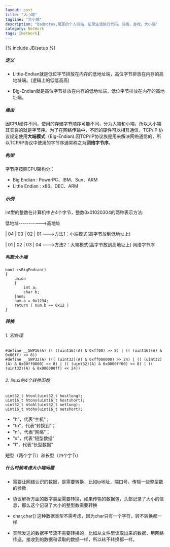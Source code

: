 ```yaml
---
layout: post
title: "大小端"
tagline: "大小端"
description: "badnotes,萬軍的个人网站，记录生活旅行代码。网络，游戏，大小端"
category: NetWork
tags: [NetWork]
---
```

{% include JB/setup %}



##### 定义

* Little-Endian就是低位字节排放在内存的低地址端，高位字节排放在内存的高地址端。(逻辑上的低低高高)

* Big-Endian就是高位字节排放在内存的低地址端，低位字节排放在内存的高地址端。

##### 缘由

因CPU硬件不同，使用的存储字节顺序可能不同，分为大端和小端，所以大小端其实将的就是字节序。为了在网络传输中，不同的硬件可以相互通信，TCP/IP 协议规定使用**大端模式**（Big-Endian).因TCP/IP协议族是用来解决网络通信的，所以TCP/IP协议中使用的字节序通常称之为**网络字节序**。

##### 构架

字节序按照CPU架构分：

* Big Endian : PowerPC、IBM、Sun、ARM
* Little Endian : x86、DEC、ARM

##### 示例

int型的整数在计算机中占4个字节，整数0x01020304的两种表示方法:

低地址----------->高地址

 | 04 | 03 | 02 | 01   --->方法1：小端模式(高字节放到低地址上)

 | 01 | 02 | 03 | 04   --->方法2：大端模式(高字节放到高地址上)  网络字节序


##### 判断大小端

    bool isBigEndian()  
    {  
        union
        {  
            int a;  
            char b;  
        }num;  
        num.a = 0x1234;  
        return ( num.b == 0x12 )   
    }
    
    
##### 转换

###### 1. 宏处理


    #define __SWP16(A) (( ((uint16)(A) & 0xff00) >> 8) | (( (uint16)(A) & 0x00ff) << 8))  
    #define __SWP32(A) ((( (uint32)(A) & 0xff000000) >> 24) | (( (uint32)(A) & 0x00ff0000) >> 8) | (( (uint32)(A) & 0x0000ff00) << 8) | (( (uint32)(A) & 0x000000ff) << 24)) 
    

###### 2. linux的4个转换函数

    uint32_t htonl(uint32_t hostlong);
    uint16_t htons(uint16_t hostshort);
    uint32_t ntohl(uint32_t netlong);
    uint16_t ntohs(uint16_t netshort);
    

* "h”，代表“主机”；
* "to"，代表“转换到”；
* "n"，代表“网络”；
* "s"，代表“短型数据”
* "l"，代表“长型数据”

短型（两个字节）和长型（四个字节）

##### 什么时候考虑大小端问题


- 需要让网络认识的数据，是需要转换，比如ip地址，端口号，传输一些整型数的参数

- 协议解析方面的数字类型需要转换，如果传输的数据包，头部记录了大小的信息，那么这个记录了大小的整型数需要转换


- char,char[] 这种数据类型不需考虑，因为char只有一个字符，转不转换都一样

- 实际发送的数据字节流不需要转换的，比如从文件里读取出来的数据，用网络传送，接收到的数据和读取的数据一样，所以转不转换都一样。































